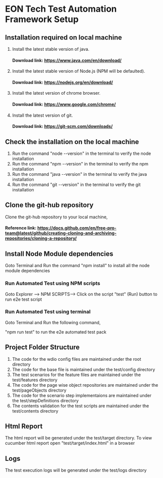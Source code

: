 # EON Tech Test Automation Framework Setup
## Installation required on local machine

1.  Install the latest stable version of java.
    #### Download link: https://www.java.com/en/download/
2.  Install the latest stable version of Node.js (NPM will be defaulted).
    #### Download link: https://nodejs.org/en/download/
3.  Install the latest version of chrome browser.
    #### Download link: https://www.google.com/chrome/
4.  Install the latest version of git.
    #### Download link: https://git-scm.com/downloads/

## Check the installation on the local machine

1.  Run the command "node --version" in the terminal to verify the node installation
2.  Run the command "npm --version" in the terminal to verify the npm installation
3.  Run the command "java --version" in the terminal to verify the java installation
4.  Run the command "git --version" in the terminal to verify the git installation

## Clone the git-hub repository

Clone the git-hub repository to your local machine,
#### Reference link: https://docs.github.com/en/free-pro-team@latest/github/creating-cloning-and-archiving-repositories/cloning-a-repository/

## Install Node Module dependencies

Goto Terminal and Run the command "npm install" to install all the node module dependencies

### Run Automated Test using NPM scripts

Goto Explorer --> NPM SCRIPTS--> Click on the script "test" (Run) button to run e2e test script

### Run Automated Test using terminal

Goto Terminal and Run the following command,

"npm run test" to run the e2e automated test pack

## Project Folder Structure

1.  The code for the wdio config files are maintained under the root directory
2.  The code for the base file is maintained under the test/config directory
3.  The test scenarios for the feature files are maintained under the test/features directory
4.  The code for the page wise object repositories are maintained under the test/pageObjects directory
5.  The code for the scenario step implementaions are maintained under the test/stepDefinitions directory
6.  The contents validation for the test scripts are maintained under the test/contents directory

## Html Report

The html report will be generated under the test/target directory. To view cucumber html report open "test/target/index.html" in a browser

## Logs

The test execution logs will be generated under the test/logs directory
